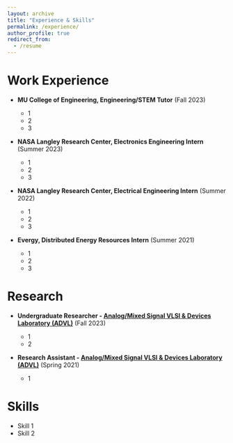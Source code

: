 ```yaml
---
layout: archive
title: "Experience & Skills"
permalink: /experience/
author_profile: true
redirect_from:
  - /resume
---
```


Work Experience
======
* **MU College of Engineering, Engineering/STEM Tutor** (Fall 2023)
  * 1
  * 2
  * 3

* **NASA Langley Research Center, Electronics Engineering Intern** (Summer 2023)
  * 1
  * 2
  * 3

* **NASA Langley Research Center, Electrical Engineering Intern** (Summer 2022)
  * 1
  * 2
  * 3
* **Evergy, Distributed Energy Resources Intern** (Summer 2021)
  * 1
  * 2
  * 3
    
Research
======
* **Undergraduate Researcher - [Analog/Mixed Signal VLSI & Devices Laboratory (ADVL)](https://www.avd-lab.org/)** (Fall 2023)
  * 1
  * 2

* **Research Assistant - [Analog/Mixed Signal VLSI & Devices Laboratory (ADVL)](https://www.avd-lab.org/)** (Spring 2021)
  * 1
  
Skills
======
* Skill 1
* Skill 2
